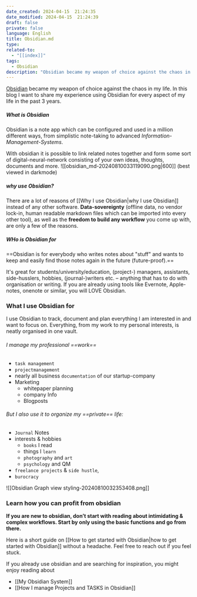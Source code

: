 ```yaml
---
date_created: 2024-04-15  21:24:35
date_modified: 2024-04-15  21:24:39
draft: false
private: false
language: English
title: Obsidian.md
type: 
related-to:
  - "[[index]]"
tags:
  - Obsidian
description: "Obsidian became my weapon of choice against the chaos in my life.."
---
```


[Obsidian](https://obsidian.md/) became my weapon of choice against the chaos in my life.
In this blog I want to share my experience using Obsidian for every aspect of my life in the past 3 years.






##### What is Obsidian

Obsidian is a note app which can be configured and used in a million different ways, from simplistic note-taking to advanced *Information-Management-Systems*. 

With obsidian it is possible to link related notes together and form some sort of digital-neural-network consisting of your own ideas, thoughts, documents and more.
![[obsidian_md-20240810033119090.png|600]]
(best viewed in darkmode)


##### why use Obsidian?
There are a lot of reasons of [[Why I use Obsidian|why I use Obsidian]] instead of any other software. 
**Data-sovereignty** (offline data, no vendor lock-in, human readable markdown files which can be imported into every other tool), as well as the **freedom to build any workflow** you come up with, are only a few of the reasons.

##### WHo is Obsidian for
==Obsidian is for everybody who writes notes about "stuff" and wants to keep and easily find those notes again in the future (future-proof).==


It's great for students/university/education, (project-) managers, assistants, side-husslers, hobbies, (journal-)writers etc. – anything that has to do with organisation or writing. If you are already using tools like Evernote, Apple-notes, onenote or similar, you will LOVE Obsidian.

### What I use Obsidian for
I use Obsidian to track, document and plan everything I am interested in and want to focus on. Everything, from my work to my personal interests, is neatly organised in one vault.



###### I manage my professional ==work==  

- `task management` 
- `projectmanagement` 
- nearly all business `documentation` of our startup-company
- Marketing
	- whitepaper planning
	- company Info
	- Blogposts

###### But I also use it to organize my ==private== life: 
- `Journal` Notes
- interests & hobbies 
	- `books` I read
	- things I `learn` 
	- `photography` and `art` 
	- `psychology` and QM
- `freelance projects` & `side hustle`,
- `burocracy`

![[Obsidian Graph view styling-20240810032353408.png]]

### Learn how you can profit from obsidian

**If you are new to obsidian, don’t start with reading about intimidating & complex workflows. Start by only using the basic functions and go from there.**

Here is a short guide on [[How to get started with Obsidian|how to get started with Obsidian]] without a headache. Feel free to reach out if you feel stuck.

If you already use obsidian and are searching for inspiration, you might enjoy reading about 

- [[My Obsidian System]]
- [[How I manage Projects and TASKS in Obsidian]]

